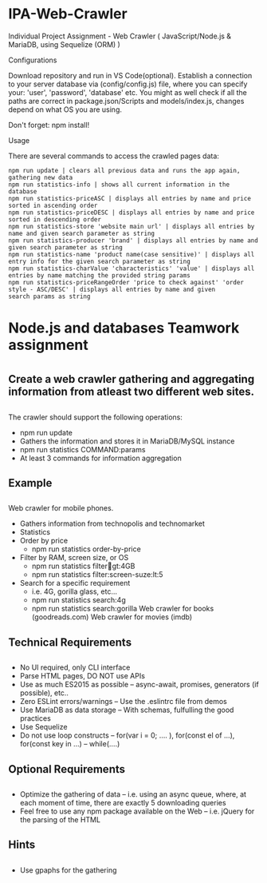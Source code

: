 # IPA-Web-Crawler
Individual Project Assignment - Web Crawler ( JavaScript/Node.js &amp; MariaDB, using Sequelize (ORM) )

Configurations

Download repository and run in VS Code(optional). Establish a connection to your server database via (config/config.js) file, where you can specify your: 'user', 'password', 'database' etc. You might as well check if all the paths are correct in package.json/Scripts and models/index.js, changes depend on what OS you are using.

Don't forget: npm install!

Usage

There are several commands to access the crawled pages data:

    npm run update | clears all previous data and runs the app again, gathering new data
    npm run statistics-info | shows all current information in the database
    npm run statistics-priceASC | displays all entries by name and price sorted in ascending order
    npm run statistics-priceDESC | displays all entries by name and price sorted in descending order
    npm run statistics-store 'website main url' | displays all entries by name and given search parameter as string
    npm run statistics-producer 'brand' | displays all entries by name and given search parameter as string
    npm run statistics-name 'product name(case sensitive)' | displays all entry info for the given search parameter as string
    npm run statistics-charValue 'characteristics' 'value' | displays all entries by name matching the provided string params
    npm run statistics-priceRangeOrder 'price to check against' 'order style - ASC/DESC' | displays all entries by name and given     
    search params as string


# Node.js and databases Teamwork assignment <h1>

## Create a web crawler gathering and aggregating information from atleast two different web sites. <h2>
The crawler should support the following operations: 
*	npm run update
*	Gathers the information and stores it in MariaDB/MySQL instance
*	npm run statistics COMMAND:params
*	At least 3 commands for information aggregation 

## Example <h2>
Web crawler for mobile phones.
*	Gathers information from technopolis and technomarket
*	Statistics
*	Order by price
    * npm run statistics order-by-price 
*	Filter by RAM, screen size, or OS
    * npm run statistics filter:ram:gt:4GB
    * npm run statistics filter:screen-suze:lt:5
*	Search for a specific requirement
    * i.e. 4G, gorilla glass, etc...
    * npm run statistics search:4g
    * npm run statistics search:gorilla
Web crawler for books (goodreads.com) 
Web crawler for movies (imdb)

## Technical Requirements <h2>
*	No UI required, only CLI interface
*	Parse HTML pages, DO NOT use APIs
*	Use as much ES2015 as possible
–	async-await, promises, generators (if possible), etc..
*	Zero ESLint errors/warnings
–	Use the .eslintrc file from demos
*	Use MariaDB as data storage
–	With schemas, fulfulling the good practices
*	Use Sequelize
*	Do not use loop constructs
–	for(var i = 0; …. ), for(const el of …), for(const key in …)
–	while(….)

## Optional Requirements <h2>
*	Optimize the gathering of data
–	i.e. using an async queue, where, at each moment of time, there are exactly 5 downloading queries
*	Feel free to use any npm package available on the Web
–	i.e. jQuery for the parsing of the HTML

## Hints <h2>
*	Use gpaphs for the gathering
